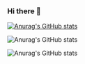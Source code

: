 ### Hi there 👋


[![Anurag's GitHub stats](https://github-readme-stats.vercel.app/api?username=Daulet02)](https://github.com/anuraghazra/github-readme-stats)


![Anurag's GitHub stats](https://github-readme-stats.vercel.app/api?username=Daulet02&show_icons=true)

![Anurag's GitHub stats](https://github-readme-stats.vercel.app/api?username=Daulet02&show_icons=true&theme=radical)
